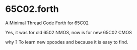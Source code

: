 # 65C02.forth

A Minimal Thread Code Forth for 65C02

Yes, it was for old 6502 NMOS, now is for new 65C02 CMOS

why ? To learn new opcodes and because it is easy to find.
